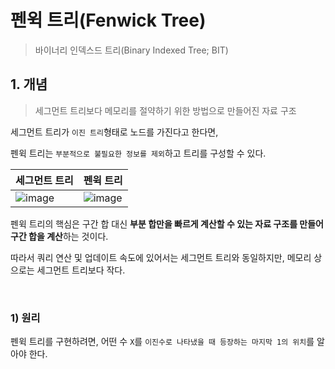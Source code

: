 # 펜윅 트리(Fenwick Tree)

> 바이너리 인덱스드 트리(Binary Indexed Tree; BIT)

## 1. 개념

> 세그먼트 트리보다 메모리를 절약하기 위한 방법으로 만들어진 자료 구조

세그먼트 트리가 `이진 트리`형태로 노드를 가진다고 한다면,

펜윅 트리는 `부분적으로 불필요한 정보를 제외`하고 트리를 구성할 수 있다.

| 세그먼트 트리                                                | 펜윅 트리                                                    |
| ------------------------------------------------------------ | ------------------------------------------------------------ |
| ![image](https://github.com/siwon-park/Algorithm-DataStructure/assets/93081720/c7470f1f-7634-47b6-9ac6-29010e426fbe) | ![image](https://github.com/siwon-park/Algorithm-DataStructure/assets/93081720/d462e246-1c6e-440a-9a4c-0a84f89c2c2f) |

펜윅 트리의 핵심은 구간 합 대신 **부분 합만을 빠르게 계산할 수 있는 자료 구조를 만들어 구간 합을 계산**하는 것이다.

따라서 쿼리 연산 및 업데이트 속도에 있어서는 세그먼트 트리와 동일하지만, 메모리 상으로는 세그먼트 트리보다 작다.

<br>

### 1) 원리

펜윅 트리를 구현하려면, 어떤 수 `X`를 `이진수로 나타냈을 때 등장하는 마지막 1의 위치`를 알아야 한다.

